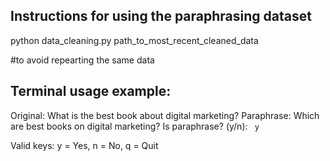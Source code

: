 ## Instructions for using the paraphrasing dataset

python data_cleaning.py path_to_most_recent_cleaned_data 

#to avoid repearting the same data

## Terminal usage example:

 Original:  What is the best book about digital marketing?
 Paraphrase:  Which are best books on digital marketing?
 Is paraphrase? (y/n):  `` y``
 
 Valid keys: 
 y = Yes, n = No, q = Quit
